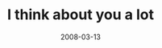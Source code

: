 ---
layout: base.njk
title : 'I think about you a lot' 
view_title : 'I think about you a lot' 
year : '2008' 
date : '2008-03-13' 
img_file : '/drawing/ithinkaboutyoualot.png' 
html_file : 'ithinkaboutyoualot' 
next_html : 'theworldsuddenlyseemssmall.html' 
year_order : '113' 
permalink : "title/{{html_file}}.html"
---